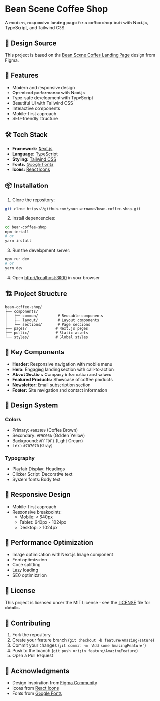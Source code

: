 # Bean Scene Coffee Shop

A modern, responsive landing page for a coffee shop built with Next.js, TypeScript, and Tailwind CSS.

## 🎨 Design Source
This project is based on the [Bean Scene Coffee Landing Page](https://www.figma.com/design/W8kicLtgIugZf5WPkjjgJS/Bean-Scene-Coffee-Landingpage--Community-?node-id=1-4&t=YqWW7ziwF7vS3fnD-0) design from Figma.

## 🚀 Features

- Modern and responsive design
- Optimized performance with Next.js
- Type-safe development with TypeScript
- Beautiful UI with Tailwind CSS
- Interactive components
- Mobile-first approach
- SEO-friendly structure

## 🛠️ Tech Stack

- **Framework:** [Next.js](https://nextjs.org/)
- **Language:** [TypeScript](https://www.typescriptlang.org/)
- **Styling:** [Tailwind CSS](https://tailwindcss.com/)
- **Fonts:** [Google Fonts](https://fonts.google.com/)
- **Icons:** [React Icons](https://react-icons.github.io/react-icons/)

## 📦 Installation

1. Clone the repository:
```bash
git clone https://github.com/yourusername/bean-coffee-shop.git
```

2. Install dependencies:
```bash
cd bean-coffee-shop
npm install
# or
yarn install
```

3. Run the development server:
```bash
npm run dev
# or
yarn dev
```

4. Open [http://localhost:3000](http://localhost:3000) in your browser.

## 🏗️ Project Structure

```
bean-coffee-shop/
├── components/
│   ├── common/         # Reusable components
│   ├── layout/         # Layout components
│   └── sections/       # Page sections
├── pages/             # Next.js pages
├── public/            # Static assets
└── styles/            # Global styles
```

## 🎯 Key Components

- **Header:** Responsive navigation with mobile menu
- **Hero:** Engaging landing section with call-to-action
- **About Section:** Company information and values
- **Featured Products:** Showcase of coffee products
- **Newsletter:** Email subscription section
- **Footer:** Site navigation and contact information

## 🎨 Design System

### Colors
- Primary: `#603809` (Coffee Brown)
- Secondary: `#F9C06A` (Golden Yellow)
- Background: `#FFF9F1` (Light Cream)
- Text: `#707070` (Gray)

### Typography
- Playfair Display: Headings
- Clicker Script: Decorative text
- System fonts: Body text

## 📱 Responsive Design

- Mobile-first approach
- Responsive breakpoints:
  - Mobile: < 640px
  - Tablet: 640px - 1024px
  - Desktop: > 1024px

## 🚀 Performance Optimization

- Image optimization with Next.js Image component
- Font optimization
- Code splitting
- Lazy loading
- SEO optimization

## 📝 License

This project is licensed under the MIT License - see the [LICENSE](LICENSE) file for details.

## 👥 Contributing

1. Fork the repository
2. Create your feature branch (`git checkout -b feature/AmazingFeature`)
3. Commit your changes (`git commit -m 'Add some AmazingFeature'`)
4. Push to the branch (`git push origin feature/AmazingFeature`)
5. Open a Pull Request

## 🙏 Acknowledgments

- Design inspiration from [Figma Community](https://www.figma.com/community)
- Icons from [React Icons](https://react-icons.github.io/react-icons/)
- Fonts from [Google Fonts](https://fonts.google.com/)

